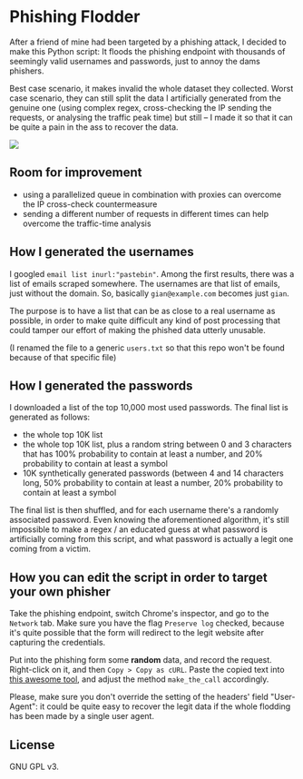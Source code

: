 # Phishing Flodder

After a friend of mine had been targeted by a phishing attack, I decided to make this Python script: It floods the phishing endpoint with thousands of seemingly valid usernames and passwords, just to annoy the dams phishers. 

Best case scenario, it makes invalid the whole dataset they  collected. Worst case scenario, they can still split the data I artificially generated from the genuine one (using complex regex, cross-checking the IP sending the requests, or analysing the traffic peak time) but still – I made it so that it can be quite a pain in the ass to recover the data.

![](flodding.gif)

## Room for improvement

- using a parallelized queue in combination with proxies can overcome the IP cross-check countermeasure
- sending a different number of requests in different times can help overcome the traffic-time analysis

## How I generated the usernames

I googled `email list inurl:"pastebin"`. Among the first results, there was a list of emails scraped somewhere. The usernames are that list of emails, just without the domain. So, basically `gian@example.com` becomes just `gian`.

The purpose is to have a list that can be as close to a real username as possible, in order to make quite difficult any kind of post processing that could tamper our effort of making the phished data utterly unusable.

(I renamed the file to a generic `users.txt` so that this repo won't be found because of that specific file)

## How I generated the passwords

I downloaded a list of the top 10,000 most used passwords. The final list is generated as follows:

- the whole top 10K list
- the whole top 10K list, plus a random string between 0 and 3 characters that has 100% probability to contain at least a number, and 20% probability to contain at least a symbol
- 10K synthetically generated passwords (between 4 and 14 characters long, 50% probability to contain at least a number, 20% probability to contain at least a symbol

The final list is then shuffled, and for each username there's a randomly associated password. Even knowing the aforementioned algorithm, it's still impossible to make a regex / an educated guess at what password is artificially coming from this script, and what password is actually a legit one coming from a victim.

## How you can edit the script in order to target your own phisher
Take the phishing endpoint, switch Chrome's inspector, and go to the `Network` tab. Make sure you have the flag `Preserve log` checked, because it's quite possible that the form will redirect to the legit website after capturing the credentials.

Put into the phishing form some __random__ data, and record the request. Right-click on it, and then `Copy > Copy as cURL`. Paste the copied text into [this awesome tool](https://curl.trillworks.com/), and adjust the method `make_the_call` accordingly.

Please, make sure you don't override the setting of the headers' field "User-Agent": it could be quite easy to recover the legit data if the whole flodding has been made by a single user agent.

## License

GNU GPL v3.